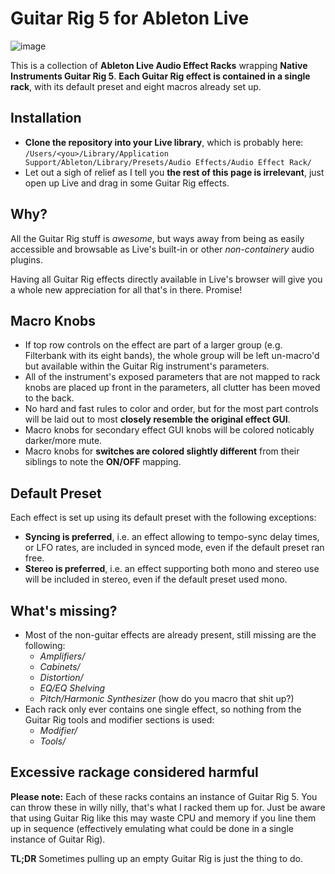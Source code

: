 # Guitar Rig 5 for Ableton Live

![image](https://github.com/rne/guitar-rig-5/blob/master/guitar-rig-5.png)

This is a collection of **Ableton Live Audio Effect Racks** wrapping **Native Instruments Guitar Rig 5**. **Each Guitar Rig effect is contained in a single rack**, with its default preset and eight macros already set up.

## Installation

* **Clone the repository into your Live library**, which is probably here:
	 ```/Users/<you>/Library/Application Support/Ableton/Library/Presets/Audio Effects/Audio Effect Rack/```
* Let out a sigh of relief as I tell you **the rest of this page is irrelevant**, just open up Live and drag in some Guitar Rig effects.

## Why?
All the Guitar Rig stuff is *awesome*, but ways away from being as easily accessible and browsable as Live's built-in or other *non-containery* audio plugins.

Having all Guitar Rig effects directly available in Live's browser will give you a whole new appreciation for all that's in there. Promise!

## Macro Knobs

* If top row controls on the effect are part of a larger group (e.g. Filterbank with its eight bands), the whole group will be left un-macro'd but available within the Guitar Rig instrument's parameters.
* All of the instrument's exposed parameters that are not mapped to rack knobs are placed up front in the parameters, all clutter has been moved to the back.
* No hard and fast rules to color and order, but for the most part controls will be laid out to most **closely resemble the original effect GUI**.
* Macro knobs for secondary effect GUI knobs will be colored noticably darker/more mute.
* Macro knobs for **switches are colored slightly different** from their siblings to note the **ON/OFF** mapping.

## Default Preset
Each effect is set up using its default preset with the following exceptions:

* **Syncing is preferred**, i.e. an effect allowing to tempo-sync delay times, or LFO rates, are included in synced mode, even if the default preset ran free.
* **Stereo is preferred**, i.e. an effect supporting both mono and stereo use will be included in stereo, even if the default preset used mono.

## What's missing?
* Most of the non-guitar effects are already present, still missing are the following:
	* *Amplifiers/*
	* *Cabinets/*
	* *Distortion/*
	* *EQ/EQ Shelving*
	* *Pitch/Harmonic Synthesizer* (how do you macro that shit up?)
* Each rack only ever contains one single effect, so nothing from the Guitar Rig tools and modifier sections is used:
	* *Modifier/*
	* *Tools/* 

## Excessive rackage considered harmful
**Please note:** Each of these racks contains an instance of Guitar Rig 5. You can throw these in willy nilly, that's what I racked them up for. Just be aware that using Guitar Rig like this may waste CPU and memory if you line them up in sequence (effectively emulating what could be done in a single instance of Guitar Rig).

**TL;DR** Sometimes pulling up an empty Guitar Rig is just the thing to do.
